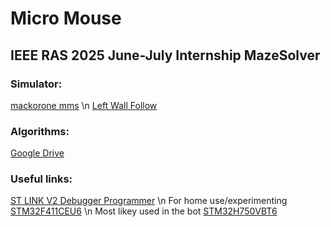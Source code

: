 # Micro Mouse
## IEEE RAS 2025 June-July Internship MazeSolver


### Simulator:
[mackorone mms](https://github.com/mackorone/mms) \n
[Left Wall Follow](https://github.com/mackorone/mms-c)

### Algorithms:
[Google Drive](https://drive.google.com/drive/folders/18SRcX6nj17iVsXRD_xhRO2HTyBlENPvE?usp=drive_link)

### Useful links:
[ST LINK V2 Debugger Programmer](https://robu.in/product/st-link-v2-in-circuit-debugger-programmer-for-stm8-and-stm32/) \n
For home use/experimenting [STM32F411CEU6](https://robu.in/product/stm32f411ceu6-minimum-system-board-microcomputer-stm32-arm-core-board/) \n
Most likey used in the bot [STM32H750VBT6](https://robu.in/product/weact-studio-stm32h750vbt6-lcd-demo-board-core-development-board/)
